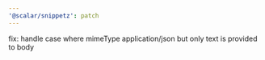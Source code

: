 ```yaml
---
'@scalar/snippetz': patch
---
```


fix: handle case where mimeType application/json but only text is provided to body
